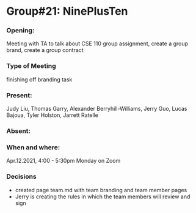# Group#21: NinePlusTen

### Opening:

Meeting with TA to talk about CSE 110 group assignment, create a group brand, create a group contract

### Type of Meeting

finishing off branding task

### Present:

Judy Liu, Thomas Garry, Alexander Berryhill-Williams, Jerry Guo, Lucas Bajoua, Tyler Holston, Jarrett Ratelle

### Absent:

### When and where:

Apr.12.2021, 4:00 - 5:30pm Monday on Zoom

### Decisions

- created page team.md with team branding and team member pages
- Jerry is creating the rules in which the team members will review and sign
